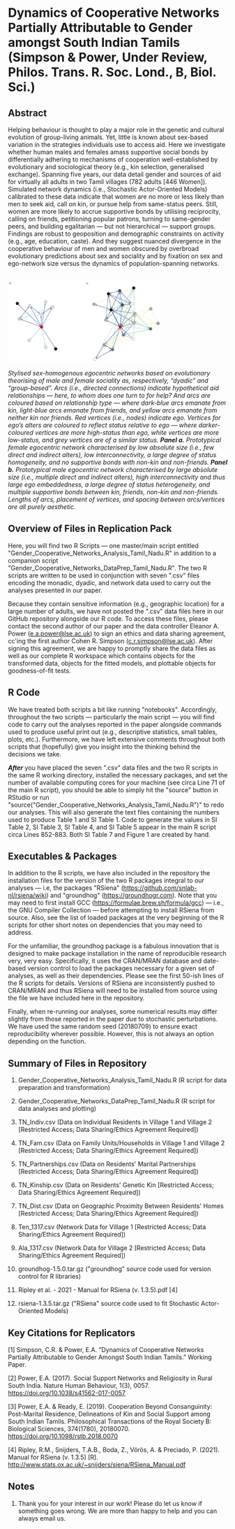 # Dynamics of Cooperative Networks Partially Attributable to Gender amongst South Indian Tamils (Simpson & Power, Under Review, Philos. Trans. R. Soc. Lond., B, Biol. Sci.)

## Abstract
Helping behaviour is thought to play a major role in the genetic and cultural evolution of group-living animals. Yet, little is known about sex-based variation in the strategies individuals use to access aid. Here we investigate whether human males and females amass supportive social bonds by differentially adhering to mechanisms of cooperation well-established by evolutionary and sociological theory (e.g., kin selection, generalised exchange). Spanning five years, our data detail gender and sources of aid for virtually all adults in two Tamil villages (782 adults [446 Women]). Simulated network dynamics (i.e., Stochastic Actor-Oriented Models) calibrated to these data indicate that women are no more or less likely than men to seek aid, call on kin, or pursue help from same-status peers. Still, women are more likely to accrue supportive bonds by utilising reciprocity, calling on friends, petitioning popular patrons, turning to same-gender peers, and building egalitarian — but not hierarchical — support groups. Findings are robust to geoposition and demographic constraints on activity (e.g., age, education, caste). And they suggest nuanced divergence in the cooperative behaviour of men and women obscured by overbroad evolutionary predictions about sex and sociality and by fixation on sex and ego-network size versus the dynamics of population-spanning networks.

<br>

<img src="https://github.com/cohensimpson/gendernet_PhilTransB/blob/main/PhilTransB_F1_Stylised_Female_Male.svg" width = "350">
<br> 

_Stylised sex-homogenous egocentric networks based on evolutionary theorising of male and female sociality as, respectively, “dyadic” and “group-based”. Arcs (i.e., directed connections) indicate hypothetical aid relationships — here, to whom does one turn to for help? And arcs are coloured based on relationship type — where dark-blue arcs emanate from kin, light-blue arcs emanate from friends, and yellow arcs emanate from neither kin nor friends. Red vertices (i.e., nodes) indicate ego. Vertices for ego’s alters are coloured to reflect status relative to ego — where darker-coloured vertices are more high-status than ego, white vertices are more low-status, and grey vertices are of a similar status. **Panel a.** Prototypical female egocentric network characterised by low absolute size (i.e., few direct and indirect alters), low interconnectivity, a large degree of status homogeneity, and no supportive bonds with non-kin and non-friends. **Panel b.** Prototypical male egocentric network characterised by large absolute size (i.e., multiple direct and indirect alters), high interconnectivity and thus large ego embeddedness, a large degree of status heterogeneity, and multiple supportive bonds between kin, friends, non-kin and non-friends. Lengths of arcs, placement of vertices, and spacing between arcs/vertices are all purely aesthetic._


## Overview of Files in Replication Pack
Here, you will find two R Scripts — one master/main script entitled "Gender_Cooperative_Networks_Analysis_Tamil_Nadu.R" in addition to a companion script "Gender_Cooperative_Networks_DataPrep_Tamil_Nadu.R". The two R scripts are written to be used in conjunction with seven ".csv" files encoding the monadic, dyadic, and network data used to carry out the analyses presented in our paper. 

Because they contain sensitive information (e.g., geographic location) for a large number of adults, we have not posted the ".csv" data files here in our GitHub repository alongside our R code. To access these files, please contact the second author of our paper and the data controller Eleanor A. Power (e.a.power@lse.ac.uk) to sign an ethics and data sharing agreement, cc'ing the first author Cohen R. Simpson (c.r.simpson@lse.ac.uk). After signing this agreement, we are happy to promptly share the data files as well as our complete R workspace which contains objects for the transformed data, objects for the fitted models, and plottable objects for goodness-of-fit tests.


## R Code
We have treated both scripts a bit like running "notebooks". Accordingly, throughout the two scripts — particularly the main script — you will find code to carry out the analyses reported in the paper alongside commands used to produce useful print out (e.g., descriptive statistics, small tables, plots, etc.). Furthermore, we have left extensive comments throughout both scripts that (hopefully) give you insight into the thinking behind the decisions we take. 
 
**_After_** you have placed the seven ".csv" data files and the two R scripts in the same R working directory, installed the necessary packages, and set the number of available computing cores for your machine (see circa Line 71 of the main R script), you should be able to simply hit the "source" button in RStudio or run "source("Gender_Cooperative_Networks_Analysis_Tamil_Nadu.R")" to redo our analyses. This will also generate the text files containing the numbers used to produce Table 1 and SI Table 1. Code to generate the values in SI Table 2, SI Table 3, SI Table 4, and SI Table 5 appear in the main R script circa Lines 852-883. Both SI Table 7 and Figure 1 are created by hand.


## Executables & Packages
In addition to the R scripts, we have also included in the repository the installation files for the version of the two R packages integral to our analyses — i.e, the packages "RSiena" (https://github.com/snlab-nl/rsiena/wiki) and "groundhog" (https://groundhogr.com). Note that you may need to first install GCC (https://formulae.brew.sh/formula/gcc) — i.e., the GNU Compiler Collection — before attempting to install RSiena from source. Also, see the list of loaded packages at the very beginning of the R scripts for other short notes on dependencies that you may need to address.

For the unfamiliar, the groundhog package is a fabulous innovation that is designed to make package installation in the name of reproducible research very, very easy. Specifically, it uses the CRAN/MRAN database and date-based version control to load the packages necessary for a given set of analyses, as well as their dependencies. Please see the first 50-ish lines of the R scripts for details. Versions of RSiena are inconsistently pushed to CRAN/MRAN and thus RSiena will need to be installed from source using the file we have included here in the repository.

Finally, when re-running our analyses, some numerical results may differ slightly from those reported in the paper due to stochastic perturbations. We have used the same random seed (20180709) to ensure exact reproducibility wherever possible. However, this is not always an option depending on the function.


## Summary of Files in Repository

 1) Gender_Cooperative_Networks_Analysis_Tamil_Nadu.R (R script for data preparation and transformation)
 
 2) Gender_Cooperative_Networks_DataPrep_Tamil_Nadu.R (R script for data analyses and plotting)

 3) TN_Indiv.csv (Data on Individual Residents in Village 1 and Village 2 [Restricted Access; Data Sharing/Ethics Agreement Required])
 4) TN_Fam.csv (Data on Family Units/Households in Village 1 and Village 2 [Restricted Access; Data Sharing/Ethics Agreement Required])
 5) TN_Partnerships.csv (Data on Residents' Marital Partnerships [Restricted Access; Data Sharing/Ethics Agreement Required])
 6) TN_Kinship.csv (Data on Residents' Genetic Kin [Restricted Access; Data Sharing/Ethics Agreement Required])
 7) TN_Dist.csv (Data on Geographic Proximity Between Residents' Homes [Restricted Access; Data Sharing/Ethics Agreement Required])
 8) Ten_1317.csv (Network Data for Village 1 [Restricted Access; Data Sharing/Ethics Agreement Required])
 9) Ala_1317.csv (Network Data for Village 2 [Restricted Access; Data Sharing/Ethics Agreement Required])

 10) groundhog-1.5.0.tar.gz ("groundhog" source code used for version control for R libraries)

 11) Ripley et al. - 2021 - Manual for RSiena (v. 1.3.5).pdf [4]

 12) rsiena-1.3.5.tar.gz ("RSiena" source code used to fit Stochastic Actor-Oriented Models)


## Key Citations for Replicators
[1] Simpson, C.R. & Power, E.A. “Dynamics of Cooperative Networks Partially Attributable to Gender Amongst South Indian Tamils.” Working Paper.

[2] Power, E.A. (2017). Social Support Networks and Religiosity in Rural South India. Nature Human Behaviour, 1(3), 0057. https://doi.org/10.1038/s41562-017-0057

[3] Power, E.A. & Ready, E. (2019). Cooperation Beyond Consanguinity: Post-Marital Residence, Delineations of Kin and Social Support among South Indian Tamils. Philosophical Transactions of the Royal Society B: Biological Sciences, 374(1780), 20180070. https://doi.org/10.1098/rstb.2018.0070

[4] Ripley, R.M., Snijders, T.A.B., Boda, Z., Vörös, A. & Preciado, P. (2021). Manual for RSiena (v. 1.3.5) [R]. http://www.stats.ox.ac.uk/~snijders/siena/RSiena_Manual.pdf


## Notes
1) Thank you for your interest in our work! Please do let us know if something goes wrong. We are more than happy to help and you can always email us.

